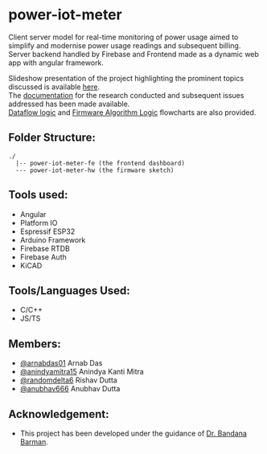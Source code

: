 # power-iot-meter
Client server model for real-time monitoring of power usage aimed to simplify and modernise power usage readings and subsequent billing.
Server backend handled by Firebase and Frontend made as a dynamic web app with angular framework.

Slideshow presentation of the project highlighting the prominent topics discussed is available [here](https://docs.google.com/presentation/d/1IoBsD3WG-SK9_eWFI1Uqt-yPBRw3dVxrFmFgWGnbJ7E/edit?usp=sharing).  
The [documentation](https://docs.google.com/document/d/1lsBinQPk2TXrA8E3_NlRT1Esq-xPcBFSQFjI79IAyAw/edit?usp=sharing) for the research conducted and subsequent issues addressed has been made available.  
[Dataflow logic](https://whimsical.com/data-flow-XnRbm9PbMYaVgHn5g6pd81) and [Firmware Algorithm Logic](https://whimsical.com/firmware-algorithm-PJ4HBDd6Cb4NwG5o3SaENn) flowcharts are also provided.



## Folder Structure:
```
./
  |-- power-iot-meter-fe (the frontend dashboard)
  --- power-iot-meter-hw (the firmware sketch)
```

## Tools used:
- Angular
- Platform IO
- Espressif ESP32
- Arduino Framework
- Firebase RTDB
- Firebase Auth
- KiCAD

## Tools/Languages Used: 
- C/C++
- JS/TS

## Members:
- [@arnabdas01](https://github.com/arnabdas01) Arnab Das 
- [@anindyamitra15](https://github.com/anindyamitra15) Anindya Kanti Mitra
- [@randomdelta6](https://github.com/RandomDelta6) Rishav Dutta
- [@anubhav666](https://github.com/anubhav666) Anubhav Dutta

## Acknowledgement:
- This project has been developed under the guidance of [Dr. Bandana Barman](https://kgec.edu.in/department?name=ece).
